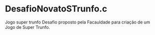 # DesafioNovatoSTrunfo.c
Jogo super trunfo 
Desafio proposto pela Facauldade para criação de um Jogo de Super Trunfo.
